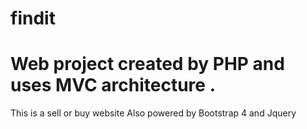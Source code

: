 # findit
# Web project created by PHP and uses MVC architecture . 
 This is a sell or buy website 
Also powered by Bootstrap 4 and Jquery
